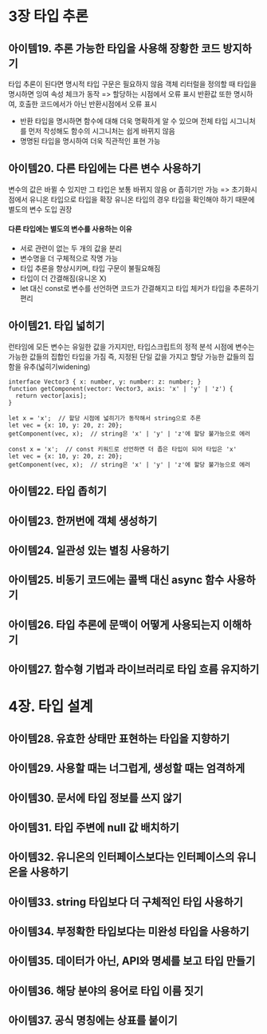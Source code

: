 # 3장 타입 추론
## 아이템19. 추론 가능한 타입을 사용해 장황한 코드 방지하기
타입 추론이 된다면 명시적 타입 구문은 필요하지 않음
객체 리터럴을 정의할 때 타입을 명시하면 잉여 속성 체크가 동작 => 할당하는 시점에서 오류 표시
반환값 또한 명시하여, 호출한 코드에서가 아닌 반환시점에서 오류 표시 
- 반환 타입을 명시하면 함수에 대해 더욱 명확하게 알 수 있으며 전체 타입 시그니처를 먼저 작성해도 함수의 시그니처는 쉽게 바뀌지 않음
- 명명된 타입을 명시하여 더욱 직관적인 표현 가능

## 아이템20. 다른 타입에는 다른 변수 사용하기
변수의 값은 바뀔 수 있지만 그 타입은 보통 바뀌지 않음 or 좁히기만 가능 => 초기화시점에서 유니온 타입으로 타입을 확장
유니온 타입의 경우 타입을 확인해야 하기 때문에 별도의 변수 도입 권장
#### 다른 타입에는 별도의 변수를 사용하는 이유
- 서로 관련이 없는 두 개의 값을 분리
- 변수명을 더 구체적으로 작명 가능
- 타입 추론을 향상시키며, 타입 구문이 불필요해짐
- 타입이 더 간결해짐(유니온 X)
- let 대신 const로 변수를 선언하면 코드가 간결해지고 타입 체커가 타입을 추론하기 편리

## 아이템21. 타입 넓히기
런타임에 모든 변수는 유일한 값을 가지지만, 타입스크립트의 정적 분석 시점에 변수는 가능한 값들의 집합인 타입을 가짐
즉, 지정된 단일 값을 가지고 할당 가능한 값들의 집함을 유추(넓히기widening)
```
interface Vector3 { x: number, y: number: z: number; }
function getComponent(vector: Vector3, axis: 'x' | 'y' | 'z') {
  return vector[axis];
}

let x = 'x';  // 할당 시점에 넓히기가 동작해서 string으로 추론
let vec = {x: 10, y: 20, z: 20};
getComponent(vec, x);  // string은 'x' | 'y' | 'z'에 할당 불가능으로 에러

const x = 'x';  // const 키워드로 선언하면 더 좁은 타입이 되어 타입은 'x'
let vec = {x: 10, y: 20, z: 20};
getComponent(vec, x);  // string은 'x' | 'y' | 'z'에 할당 불가능으로 에러
```
## 아이템22. 타입 좁히기
## 아이템23. 한꺼번에 객체 생성하기
## 아이템24. 일관성 있는 별칭 사용하기
## 아이템25. 비동기 코드에는 콜백 대신 async 함수 사용하기
## 아이템26. 타입 추론에 문맥이 어떻게 사용되는지 이해하기
## 아이템27. 함수형 기법과 라이브러리로 타입 흐름 유지하기

# 4장. 타입 설계
## 아이템28. 유효한 상태만 표현하는 타입을 지향하기
## 아이템29. 사용할 때는 너그럽게, 생성할 때는 엄격하게
## 아이템30. 문서에 타입 정보를 쓰지 않기
## 아이템31. 타입 주변에 null 값 배치하기
## 아이템32. 유니온의 인터페이스보다는 인터페이스의 유니온을 사용하기
## 아이템33. string 타입보다 더 구체적인 타입 사용하기
## 아이템34. 부정확한 타입보다는 미완성 타입을 사용하기
## 아이템35. 데이터가 아닌, API와 명세를 보고 타입 만들기
## 아이템36. 해당 분야의 용어로 타입 이름 짓기
## 아이템37.  공식 명칭에는 상표를 붙이기
